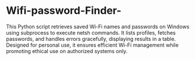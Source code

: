 # Wifi-password-Finder-
 This Python script retrieves saved Wi-Fi names and passwords on Windows using subprocess to execute netsh commands. It lists profiles, fetches passwords, and handles errors gracefully, displaying results in a table. Designed for personal use, it ensures efficient Wi-Fi management while promoting ethical use on authorized systems only.
